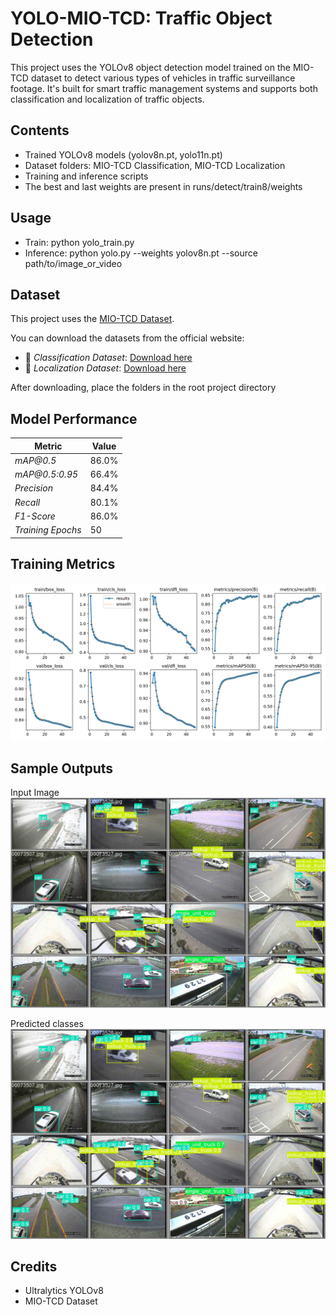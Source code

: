 # YOLO-MIO-TCD: Traffic Object Detection
This project uses the YOLOv8 object detection model trained on the MIO-TCD dataset to detect various types of vehicles in traffic surveillance footage. It's built for smart traffic management systems and supports both classification and localization of traffic objects.

## Contents
- Trained YOLOv8 models (yolov8n.pt, yolo11n.pt)
- Dataset folders: MIO-TCD Classification, MIO-TCD Localization
- Training and inference scripts
- The best and last weights are present in runs/detect/train8/weights

## Usage
- Train: python yolo_train.py
- Inference: python yolo.py --weights yolov8n.pt --source path/to/image_or_video

## Dataset

This project uses the [MIO-TCD Dataset](https://tcd.miovision.com/).

You can download the datasets from the official website:

- 🔗 *Classification Dataset*: [Download here](https://tcd.miovision.com/challenge/dataset.html)
- 🔗 *Localization Dataset*: [Download here](https://tcd.miovision.com/challenge/dataset.html)

After downloading, place the folders in the root project directory

## Model Performance

| Metric              | Value |
| ------------------- | ----- |
| *mAP\@0.5*        | 86.0% |
| *mAP\@0.5:0.95*   | 66.4% |
| *Precision*       | 84.4% |
| *Recall*          | 80.1% |
| *F1-Score*        | 86.0% |
| *Training Epochs* | 50    |

## Training Metrics

![Training Metrics](images/results.png)

## Sample Outputs
Input Image
![Input Image](images/val_batch0_labels.jpg)

Predicted classes
![Predicted by Model](images/val_batch0_pred.jpg)

## Credits
- Ultralytics YOLOv8
- MIO-TCD Dataset
